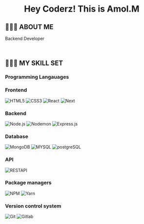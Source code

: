 
<h1 align="center">
<!-- <img src="https://github.com/blackcater/blackcater/raw/master/images/Hi.gif" height="32" /> -->
Hey Coderz!   This is  Amol.M
<!-- <img src="https://github.com/blackcater/blackcater/raw/master/images/Hi.gif" height="32" /> -->
</h1>

## 👨🏾‍💻 ABOUT ME

<p>Backend Developer</p>

<br/>

## 👨🏾‍🔧 MY SKILL SET

### Programming Langauages

<!-- ![python](https://cdn-icons-png.flaticon.com/512/919/919852.png)
![javascript](https://cdn-icons-png.flaticon.com/512/5968/5968292.png)
![typescript](https://cdn-icons-png.flaticon.com/512/5968/5968381.png) -->


### Frontend

![HTML5](https://img.shields.io/badge/-HTML5-ffffff?style=flat&logo=HTML5)
![CSS3](https://img.shields.io/badge/-CSS3-ffffff?style=flat&logo=CSS3&logoColor=1572B6)
![React](https://img.shields.io/badge/-REACT-ffffff?style=flat&logo=React)
![Next](https://img.shields.io/badge/-NEXT-ffffff?style=flat&logo=NEXT)

### Backend

![Node.js](https://img.shields.io/badge/-Node.js-ffffff?style=flat&logo=Node.js&logoColor=339933)
![Nodemon](https://img.shields.io/badge/-Nodemon-ffffff?style=flat&logo=Nodemon&logoColor=76D04B)
![Express.js](https://img.shields.io/badge/-Express.js-ffffff?style=flat&logo=Express.js&logoColor=76D04B)

### Database

![MongoDB](https://img.shields.io/badge/-MongoDB-ffffff?style=flat&logo=MongoDB&logoColor=47A248)
![MYSQL](https://img.shields.io/badge/-MYSQL-ffffff?style=flat&logo=MYSQL&logoColor=336791)
![postgreSQL](https://img.shields.io/badge/-postgreSQL-ffffff?style=flat&logo=postgreSQL&logoColor=336791)

### API

![RESTAPI](https://img.shields.io/badge/-RESTAPI-ffffff?style=flat&logo=RESTAPI&logoColor=336791)

### Package managers

![NPM](https://img.shields.io/badge/-NPM-ffffff?style=flat&logo=NPM&logoColor=CB3837)
![Yarn](https://img.shields.io/badge/-Yarn-ffffff?style=flat&logo=yarn&logoColor=CB3837)



### Version control system

![Git](https://img.shields.io/badge/-Git-ffffff?style=flat&logo=Git&logoColor=F05032)
![Gitlab](https://img.shields.io/badge/-Gitlab-ffffff?style=flat&logo=Gitlab&logoColor=F05032)
<br />
